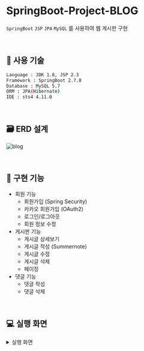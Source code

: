 <br>

# SpringBoot-Project-BLOG  
`SpringBoot` `JSP` `JPA` `MySQL` 를 사용하여 웹 게시판 구현

<br>

## :wrench: 사용 기술
```sh
Language : JDK 1.8, JSP 2.3
Framework : SpringBoot 2.7.8
Database : MySQL 5.7
ORM : JPA(Hibernate)
IDE : sts4 4.11.0
```

<br>

## :card_file_box: ERD 설계
![blog](https://user-images.githubusercontent.com/62833757/219288979-921e5243-7b17-4979-adb9-10fbf637f47a.JPG)

<br>

## :pushpin: 구현 기능
- 회원 기능
  * 회원가입 (Spring Security)
  * 카카오 회원가입 (OAuth2)
  * 로그인/로그아웃
  * 회원 정보 수정
- 게시판 기능
  * 게시글 상세보기
  * 게시글 작성 (Summernote)
  * 게시글 수정
  * 게시글 삭제
  * 페이징
- 댓글 기능
  * 댓글 작성
  * 댓글 삭제
  
<br>

## :computer: 실행 화면
<details>
<summary>실행 화면</summary>
<div markdown="1">

## 구동 화면
<img src="https://user-images.githubusercontent.com/62833757/222586937-5ce15bdd-3fc4-401e-8def-a9c38c56ec0a.gif">

## 회원 기능
### 회원가입
![회원가입](https://user-images.githubusercontent.com/62833757/219378337-f2a76490-da23-45e5-84a0-1a40a9203ff5.JPG)
![db](https://user-images.githubusercontent.com/62833757/219378284-b15c0ce5-2f9a-4968-9d33-2ab40466d78f.JPG)
* Spring Security를 적용하여 password는 고정길이의 문자열로 해시화되어 데이터베이스에 저장된다.  

![회원가입 실패](https://user-images.githubusercontent.com/62833757/219378334-5c11e80f-8be8-44af-b1e3-3e0c4a72b177.JPG)
* username에 unique제약조건을 적용해 중복 회원가입을 방지했다.

### 카카오 회원가입
 <img src="https://user-images.githubusercontent.com/62833757/222583372-652cd55d-edfb-4094-8a91-7448f0abfc21.gif">
 
* OAuth2를 적용해 카카오 로그인을 구현하였다. 

### 로그인
![로그인폼](https://user-images.githubusercontent.com/62833757/219378319-453371a3-a52f-4011-84e9-465c8da6499b.JPG)
* 로그인 시 유저 정보가 principal에 저장되고 Spring Security가 세션을 부여한다.

### 회원 정보 수정
![db](https://user-images.githubusercontent.com/62833757/219378284-b15c0ce5-2f9a-4968-9d33-2ab40466d78f.JPG)
* 데이터베이스의 oauth 값에 따라 카카오 로그인의 회원 수정을 막는다.

![회원정보수정](https://user-images.githubusercontent.com/62833757/219378308-d2ae0a91-b212-4ca0-8bf8-0e6af5f2095e.JPG)
* password와 email를 수정할 수 있다.

![카카오정보수정불가](https://user-images.githubusercontent.com/62833757/219378303-e20c6c5a-1b5d-49b4-8c18-cdd16a055994.JPG)
* 카카오 로그인은 회원 정보 수정이 불가능하다.

## 게시판 기능
### 메인 화면 
![메인화면](https://user-images.githubusercontent.com/62833757/219378322-506100a9-74b9-441b-afff-1a241ff10e24.JPG)
* 페이징 기능을 통해 한 페이지에서 최대 5개의 게시글이 조회된다.
* 비회원은 회원가입 및 로그인을 통해 Spring Security로부터 세션을 부여받아야 글 작성이 가능하다. 
* Spring Security를 적용하여 권한이 없는 사용자가 게시글을 클릭 시 자동으로 로그인 폼으로 이동하게 구현하였다.

### 게시글 상세보기
![본인게시글](https://user-images.githubusercontent.com/62833757/219378328-4fcb3137-bae3-4177-85bd-a090cd13c12b.JPG)
* 작성자 본인만 게시글 수정 및 삭제가 가능하다.

![남게시글](https://user-images.githubusercontent.com/62833757/219378296-52add267-1d74-4920-83f6-2bce5e2ff562.JPG)
* 권한이 없는 사용자는 수정 및 삭제가 불가능하다.

### 게시물 작성
![썸머노트작성폼](https://user-images.githubusercontent.com/62833757/219378316-592bc96c-c503-42d0-bf2b-e3d71acea5df.JPG)
* summernote 웹 에디터를 적용하였다. 다양한 기능과 이미지 업로드를 사용할 수 있다.

### 게시물 수정
![수정](https://user-images.githubusercontent.com/62833757/219387932-2be0f65f-f002-489f-9e25-1e8e5c104a77.JPG)

### 게시물 삭제
![삭제](https://user-images.githubusercontent.com/62833757/219387924-c1240df2-ef86-40c3-b13c-14304a25da78.JPG)

## 댓글 기능
### 댓글 작성
![본인게시글](https://user-images.githubusercontent.com/62833757/219378328-4fcb3137-bae3-4177-85bd-a090cd13c12b.JPG)
* 게시글에 댓글 기능을 구현하였다. 

### 댓글 삭제
![남게시글](https://user-images.githubusercontent.com/62833757/219378296-52add267-1d74-4920-83f6-2bce5e2ff562.JPG)
* 작성자 본인만 댓글 삭제가 가능하다.

</div>

</details>


